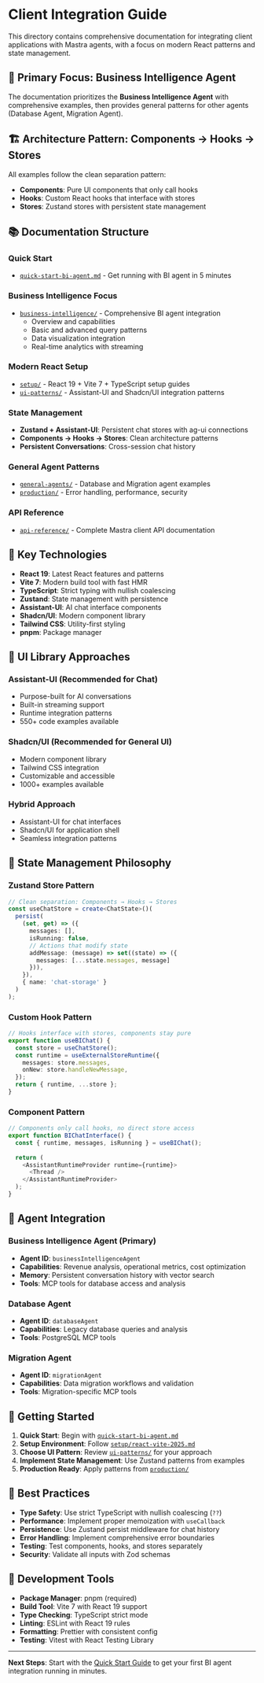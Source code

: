 # Client Integration Guide

This directory contains comprehensive documentation for integrating client applications with Mastra agents, with a focus on modern React patterns and state management.

## 🎯 Primary Focus: Business Intelligence Agent

The documentation prioritizes the **Business Intelligence Agent** with comprehensive examples, then provides general patterns for other agents (Database Agent, Migration Agent).

## 🏗️ Architecture Pattern: Components → Hooks → Stores

All examples follow the clean separation pattern:
- **Components**: Pure UI components that only call hooks
- **Hooks**: Custom React hooks that interface with stores
- **Stores**: Zustand stores with persistent state management

## 📚 Documentation Structure

### Quick Start
- [`quick-start-bi-agent.md`](./quick-start-bi-agent.md) - Get running with BI agent in 5 minutes

### Business Intelligence Focus
- [`business-intelligence/`](./business-intelligence/) - Comprehensive BI agent integration
  - Overview and capabilities
  - Basic and advanced query patterns
  - Data visualization integration
  - Real-time analytics with streaming

### Modern React Setup
- [`setup/`](./setup/) - React 19 + Vite 7 + TypeScript setup guides
- [`ui-patterns/`](./ui-patterns/) - Assistant-UI and Shadcn/UI integration patterns

### State Management
- **Zustand + Assistant-UI**: Persistent chat stores with ag-ui connections
- **Components → Hooks → Stores**: Clean architecture patterns
- **Persistent Conversations**: Cross-session chat history

### General Agent Patterns
- [`general-agents/`](./general-agents/) - Database and Migration agent examples
- [`production/`](./production/) - Error handling, performance, security

### API Reference
- [`api-reference/`](./api-reference/) - Complete Mastra client API documentation

## 🚀 Key Technologies

- **React 19**: Latest React features and patterns
- **Vite 7**: Modern build tool with fast HMR
- **TypeScript**: Strict typing with nullish coalescing
- **Zustand**: State management with persistence
- **Assistant-UI**: AI chat interface components
- **Shadcn/UI**: Modern component library
- **Tailwind CSS**: Utility-first styling
- **pnpm**: Package manager

## 🎨 UI Library Approaches

### Assistant-UI (Recommended for Chat)
- Purpose-built for AI conversations
- Built-in streaming support
- Runtime integration patterns
- 550+ code examples available

### Shadcn/UI (Recommended for General UI)
- Modern component library
- Tailwind CSS integration
- Customizable and accessible
- 1000+ examples available

### Hybrid Approach
- Assistant-UI for chat interfaces
- Shadcn/UI for application shell
- Seamless integration patterns

## 🔄 State Management Philosophy

### Zustand Store Pattern
```typescript
// Clean separation: Components → Hooks → Stores
const useChatStore = create<ChatState>()(
  persist(
    (set, get) => ({
      messages: [],
      isRunning: false,
      // Actions that modify state
      addMessage: (message) => set((state) => ({ 
        messages: [...state.messages, message] 
      })),
    }),
    { name: 'chat-storage' }
  )
);
```

### Custom Hook Pattern
```typescript
// Hooks interface with stores, components stay pure
export function useBIChat() {
  const store = useChatStore();
  const runtime = useExternalStoreRuntime({
    messages: store.messages,
    onNew: store.handleNewMessage,
  });
  return { runtime, ...store };
}
```

### Component Pattern
```typescript
// Components only call hooks, no direct store access
export function BIChatInterface() {
  const { runtime, messages, isRunning } = useBIChat();
  
  return (
    <AssistantRuntimeProvider runtime={runtime}>
      <Thread />
    </AssistantRuntimeProvider>
  );
}
```

## 🔗 Agent Integration

### Business Intelligence Agent (Primary)
- **Agent ID**: `businessIntelligenceAgent`
- **Capabilities**: Revenue analysis, operational metrics, cost optimization
- **Memory**: Persistent conversation history with vector search
- **Tools**: MCP tools for database access and analysis

### Database Agent
- **Agent ID**: `databaseAgent`
- **Capabilities**: Legacy database queries and analysis
- **Tools**: PostgreSQL MCP tools

### Migration Agent
- **Agent ID**: `migrationAgent`
- **Capabilities**: Data migration workflows and validation
- **Tools**: Migration-specific MCP tools

## 📖 Getting Started

1. **Quick Start**: Begin with [`quick-start-bi-agent.md`](./quick-start-bi-agent.md)
2. **Setup Environment**: Follow [`setup/react-vite-2025.md`](./setup/react-vite-2025.md)
3. **Choose UI Pattern**: Review [`ui-patterns/`](./ui-patterns/) for your approach
4. **Implement State Management**: Use Zustand patterns from examples
5. **Production Ready**: Apply patterns from [`production/`](./production/)

## 🎯 Best Practices

- **Type Safety**: Use strict TypeScript with nullish coalescing (`??`)
- **Performance**: Implement proper memoization with `useCallback`
- **Persistence**: Use Zustand persist middleware for chat history
- **Error Handling**: Implement comprehensive error boundaries
- **Testing**: Test components, hooks, and stores separately
- **Security**: Validate all inputs with Zod schemas

## 🔧 Development Tools

- **Package Manager**: pnpm (required)
- **Build Tool**: Vite 7 with React 19 support
- **Type Checking**: TypeScript strict mode
- **Linting**: ESLint with React 19 rules
- **Formatting**: Prettier with consistent config
- **Testing**: Vitest with React Testing Library

---

**Next Steps**: Start with the [Quick Start Guide](./quick-start-bi-agent.md) to get your first BI agent integration running in minutes.